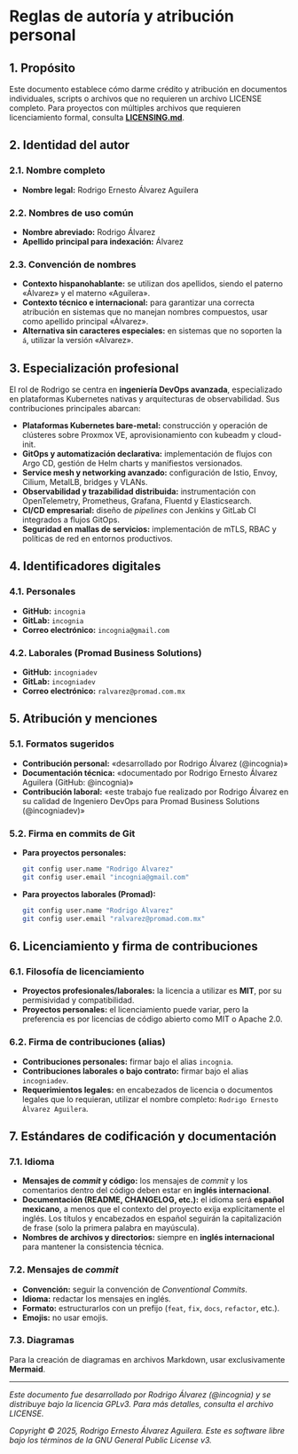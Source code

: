 # Reglas de autoría y atribución personal

## 1. Propósito

Este documento establece cómo darme crédito y atribución en documentos individuales, scripts o archivos que no requieren un archivo LICENSE completo. Para proyectos con múltiples archivos que requieren licenciamiento formal, consulta **[LICENSING.md](./LICENSING.md)**.

## 2. Identidad del autor

### 2.1. Nombre completo
- **Nombre legal:** Rodrigo Ernesto Álvarez Aguilera

### 2.2. Nombres de uso común
- **Nombre abreviado:** Rodrigo Álvarez
- **Apellido principal para indexación:** Álvarez

### 2.3. Convención de nombres
- **Contexto hispanohablante:** se utilizan dos apellidos, siendo el paterno «Álvarez» y el materno «Aguilera».
- **Contexto técnico e internacional:** para garantizar una correcta atribución en sistemas que no manejan nombres compuestos, usar como apellido principal «Álvarez».
- **Alternativa sin caracteres especiales:** en sistemas que no soporten la `á`, utilizar la versión «Alvarez».

## 3. Especialización profesional

El rol de Rodrigo se centra en **ingeniería DevOps avanzada**, especializado en plataformas Kubernetes nativas y arquitecturas de observabilidad. Sus contribuciones principales abarcan:

- **Plataformas Kubernetes bare-metal:** construcción y operación de clústeres sobre Proxmox VE, aprovisionamiento con kubeadm y cloud-init.
- **GitOps y automatización declarativa:** implementación de flujos con Argo CD, gestión de Helm charts y manifiestos versionados.
- **Service mesh y networking avanzado:** configuración de Istio, Envoy, Cilium, MetalLB, bridges y VLANs.
- **Observabilidad y trazabilidad distribuida:** instrumentación con OpenTelemetry, Prometheus, Grafana, Fluentd y Elasticsearch.
- **CI/CD empresarial:** diseño de *pipelines* con Jenkins y GitLab CI integrados a flujos GitOps.
- **Seguridad en mallas de servicios:** implementación de mTLS, RBAC y políticas de red en entornos productivos.

## 4. Identificadores digitales

### 4.1. Personales
- **GitHub:** `incognia`
- **GitLab:** `incognia`
- **Correo electrónico:** `incognia@gmail.com`

### 4.2. Laborales (Promad Business Solutions)
- **GitHub:** `incogniadev`
- **GitLab:** `incogniadev`
- **Correo electrónico:** `ralvarez@promad.com.mx`

## 5. Atribución y menciones

### 5.1. Formatos sugeridos
- **Contribución personal:** «desarrollado por Rodrigo Álvarez (@incognia)»
- **Documentación técnica:** «documentado por Rodrigo Ernesto Álvarez Aguilera (GitHub: @incognia)»
- **Contribución laboral:** «este trabajo fue realizado por Rodrigo Álvarez en su calidad de Ingeniero DevOps para Promad Business Solutions (@incogniadev)»

### 5.2. Firma en commits de Git
- **Para proyectos personales:**
  ```bash
  git config user.name "Rodrigo Álvarez"
  git config user.email "incognia@gmail.com"
  ```
- **Para proyectos laborales (Promad):**
  ```bash
  git config user.name "Rodrigo Álvarez"
  git config user.email "ralvarez@promad.com.mx"
  ```

## 6. Licenciamiento y firma de contribuciones

### 6.1. Filosofía de licenciamiento
- **Proyectos profesionales/laborales:** la licencia a utilizar es **MIT**, por su permisividad y compatibilidad.
- **Proyectos personales:** el licenciamiento puede variar, pero la preferencia es por licencias de código abierto como MIT o Apache 2.0.

### 6.2. Firma de contribuciones (alias)
- **Contribuciones personales:** firmar bajo el alias `incognia`.
- **Contribuciones laborales o bajo contrato:** firmar bajo el alias `incogniadev`.
- **Requerimientos legales:** en encabezados de licencia o documentos legales que lo requieran, utilizar el nombre completo: `Rodrigo Ernesto Álvarez Aguilera`.

## 7. Estándares de codificación y documentación

### 7.1. Idioma
- **Mensajes de *commit* y código:** los mensajes de *commit* y los comentarios dentro del código deben estar en **inglés internacional**.
- **Documentación (README, CHANGELOG, etc.):** el idioma será **español mexicano**, a menos que el contexto del proyecto exija explícitamente el inglés. Los títulos y encabezados en español seguirán la capitalización de frase (solo la primera palabra en mayúscula).
- **Nombres de archivos y directorios:** siempre en **inglés internacional** para mantener la consistencia técnica.

### 7.2. Mensajes de *commit*
- **Convención:** seguir la convención de *Conventional Commits*.
- **Idioma:** redactar los mensajes en inglés.
- **Formato:** estructurarlos con un prefijo (`feat`, `fix`, `docs`, `refactor`, etc.).
- **Emojis:** no usar emojis.

### 7.3. Diagramas
Para la creación de diagramas en archivos Markdown, usar exclusivamente **Mermaid**.

---

*Este documento fue desarrollado por Rodrigo Álvarez (@incognia) y se distribuye bajo la licencia GPLv3. Para más detalles, consulta el archivo LICENSE.*

*Copyright © 2025, Rodrigo Ernesto Álvarez Aguilera. Este es software libre bajo los términos de la GNU General Public License v3.*
